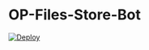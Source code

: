 # OP-Files-Store-Bot


[![Deploy](https://www.herokucdn.com/deploy/button.svg)](https://heroku.com/deploy?template=https://github.com/Opustechz/OP-Files-Store-Bot)
